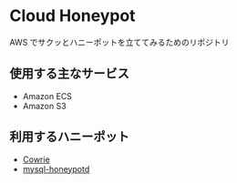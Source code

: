 # Cloud Honeypot

AWS でサクッとハニーポットを立ててみるためのリポジトリ

## 使用する主なサービス

- Amazon ECS
- Amazon S3

## 利用するハニーポット

- [Cowrie](https://github.com/cowrie/cowrie)
- [mysql-honeypotd](https://github.com/sjinks/mysql-honeypotd)
